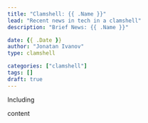 ```yaml
---
title: "Clamshell: {{ .Name }}"
lead: "Recent news in tech in a clamshell"
description: "Brief News: {{ .Name }}"

date: {{ .Date }}
author: "Jonatan Ivanov"
type: clamshell

categories: ["clamshell"]
tags: []
draft: true
---
```


Including
<!--more-->

content
